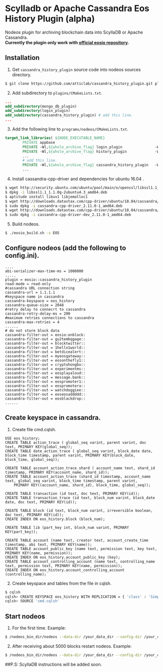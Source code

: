 # Scylladb or Apache Cassandra Eos History Plugin (alpha)
Nodeos plugin for archiving blockchain data into ScyllaDB or Apache Cassandra.  
**Currently the plugin only work with [official eosio repository](https://github.com/EOSIO/eos).**  
## Installation
1. Get `cassandra_history_plugin` source code into nodeos sources directory.  
```sh
$ git clone https://github.com/atticlab/cassandra_history_plugin.git plugins/cassandra_history_plugin  
```  
2. Add subdirectory to `plugins/CMakeLists.txt`.

```cmake
...
add_subdirectory(mongo_db_plugin)
add_subdirectory(login_plugin)
add_subdirectory(cassandra_history_plugin) # add this line.
...
```
3. Add the following line to `programs/nodeos/CMakeLists.txt`.

```cmake
target_link_libraries( ${NODE_EXECUTABLE_NAME}
        PRIVATE appbase
        PRIVATE -Wl,${whole_archive_flag} login_plugin               -Wl,${no_whole_archive_flag}
        PRIVATE -Wl,${whole_archive_flag} history_plugin             -Wl,${no_whole_archive_flag}
        ...
        # add this line.
        PRIVATE -Wl,${whole_archive_flag} cassandra_history_plugin   -Wl,${no_whole_archive_flag}
        ...
```
4. Install cassandra-cpp-driver and dependencies for ubuntu 16.04 .  
```sh
$ wget http://security.ubuntu.com/ubuntu/pool/main/o/openssl/libssl1.1_1.1.0g-2ubuntu4.3_amd64.deb
$ dpkg -i libssl1.1_1.1.0g-2ubuntu4.3_amd64.deb
$ aptitude install libuv1 libjemalloc1
$ wget http://downloads.datastax.com/cpp-driver/ubuntu/18.04/cassandra/v2.11.0/cassandra-cpp-driver_2.11.0-1_amd64.deb
$ sudo dpkg -i cassandra-cpp-driver_2.11.0-1_amd64.deb
$ wget http://downloads.datastax.com/cpp-driver/ubuntu/18.04/cassandra/v2.11.0/cassandra-cpp-driver-dev_2.11.0-1_amd64.deb
$ sudo dpkg -i cassandra-cpp-driver-dev_2.11.0-1_amd64.deb
```  
5. Build nodeos.   
```sh
$ ./eosio_build.sh -s EOS
```
## Configure nodeos (add the following to config.ini). 
```plain
....
abi-serializer-max-time-ms = 1000000
.....
plugin = eosio::cassandra_history_plugin
read-mode = read-only
#cassandra URL connection string
cassandra-url = 1.1.1.1
#keyspace name in cassandra 
cassandra-keyspace = eos_history
cassandra-queue-size = 2048
#retry delay to connecrt to cassandra
cassandra-retry-delay-ms = 200
#maximum retries connections to cassandra
cassandra-max-retries = 4
......
# do not store block data
cassandra-filter-out = eosio:onblock:
cassandra-filter-out = gu2tembqgage::
cassandra-filter-out = blocktwitter::
cassandra-filter-out = 1hello1world::
cassandra-filter-out = betdicealert::
cassandra-filter-out = myeosgateway::
cassandra-filter-out = eosonthefly1::
cassandra-filter-out = cryptohongbo::
cassandra-filter-out = experimentms::
cassandra-filter-out = eosplayaloud::
cassandra-filter-out = message.bank::
cassandra-filter-out = eospromoter1::
cassandra-filter-out = eospromotera::
cassandra-filter-out = watchdoggiee::
cassandra-filter-out = eoseosaddddd::
cassandra-filter-out = eosblackdrop::
......
```  

## Create keyspace in cassandra.
1. Create file cmd.cqlsh.  
```plain
USE eos_history;
CREATE TABLE action_trace ( global_seq varint, parent varint, doc text, PRIMARY KEY(global_seq));
CREATE TABLE date_action_trace ( global_seq varint, block_date date, block_time timestamp, parent varint, PRIMARY KEY(block_date, block_time, global_seq));

CREATE TABLE account_action_trace_shard ( account_name text, shard_id timestamp, PRIMARY KEY(account_name, shard_id));
CREATE TABLE account_action_trace (shard_id timestamp, account_name text, global_seq varint, block_time timestamp, parent varint,
    PRIMARY KEY((account_name, shard_id), block_time, global_seq));

CREATE TABLE transaction (id text, doc text, PRIMARY KEY(id));
CREATE TABLE transaction_trace (id text, block_num varint, block_date date, doc text, PRIMARY KEY(id));

CREATE TABLE block (id text, block_num varint, irreversible boolean, doc text, PRIMARY KEY(id));
CREATE INDEX ON eos_history.block (block_num);

CREATE TABLE lib (part_key int, block_num varint, PRIMARY KEY(part_key));

CREATE TABLE account (name text, creator text, account_create_time timestamp, abi text, PRIMARY KEY(name));
CREATE TABLE account_public_key (name text, permission text, key text, PRIMARY KEY(name, permission));
CREATE INDEX ON eos_history.account_public_key (key);
CREATE TABLE account_controlling_account (name text, controlling_name text, permission text, PRIMARY KEY(name, permission));
CREATE INDEX ON eos_history.account_controlling_account (controlling_name);
```  
2. Create keyspace and tables from the file in cqlsh.  
```sh
$ cqlsh
cqlsh> CREATE KEYSPACE eos_history WITH REPLICATION = { 'class' : 'SimpleStrategy', 'replication_factor' : 1 } ;   
cqlsh> SOURCE 'cmd.cqlsh'
```  

## Start nodeos

1. For the first time. Example: 
```sh
$ /nodeos_bin_dir/nodeos --data-dir /your_data_dir --config-dir /your_config_dir --delete-all-blocks --genesis-json genesis.json
```  
2. After receiving about 5000 blocks restart nodeos. Example:  
```sh
$ /nodeos_bin_dir/nodeos --data-dir /your_data_dir --config-dir /your_config_dir
```



##P.S: ScyllaDB instructions will be added soon.


